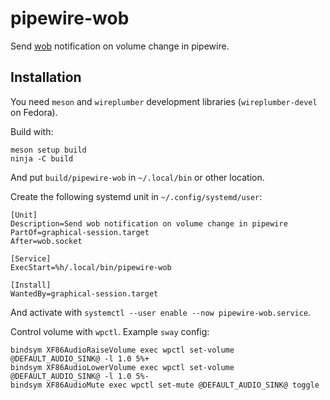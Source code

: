 # pipewire-wob

Send [wob](https://github.com/francma/wob) notification on volume change in pipewire.

## Installation

You need `meson` and `wireplumber` development libraries (`wireplumber-devel` on Fedora).

Build with:

```
meson setup build
ninja -C build
```

And put `build/pipewire-wob` in `~/.local/bin` or other location.

Create the following systemd unit in `~/.config/systemd/user`:

```
[Unit]
Description=Send wob notification on volume change in pipewire
PartOf=graphical-session.target
After=wob.socket

[Service]
ExecStart=%h/.local/bin/pipewire-wob

[Install]
WantedBy=graphical-session.target
```

And activate with `systemctl --user enable --now pipewire-wob.service`.

Control volume with `wpctl`. Example `sway` config:

```
bindsym XF86AudioRaiseVolume exec wpctl set-volume @DEFAULT_AUDIO_SINK@ -l 1.0 5%+
bindsym XF86AudioLowerVolume exec wpctl set-volume @DEFAULT_AUDIO_SINK@ -l 1.0 5%-
bindsym XF86AudioMute exec wpctl set-mute @DEFAULT_AUDIO_SINK@ toggle
```
